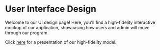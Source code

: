 # User Interface Design

Welcome to our UI design page! Here, you'll find a high-fidelity interactive mockup of our application, showcasing how users and admin will move through our program.

Click [here](https://www.loom.com/share/0e199d7f2de14b04b5205328c61bf43f) for a presentation of our high-fidelity model.
